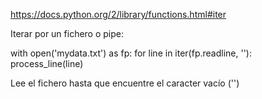 https://docs.python.org/2/library/functions.html#iter

Iterar por un fichero o pipe:

with open('mydata.txt') as fp:
    for line in iter(fp.readline, ''):
        process_line(line)

Lee el fichero hasta que encuentre el caracter vacío ('')
